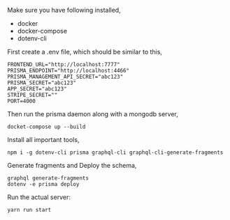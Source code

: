 Make sure you have following installed,
- docker
- docker-compose
- dotenv-cli

First create a .env file, which should be similar to this,

```
FRONTEND_URL="http://localhost:7777"
PRISMA_ENDPOINT="http://localhost:4466"
PRISMA_MANAGEMENT_API_SECRET="abc123"
PRISMA_SECRET="abc123"
APP_SECRET="abc123"
STRIPE_SECRET=""
PORT=4000
```

Then run the prisma daemon along with a mongodb server,

```
docket-compose up --build
```

Install all important tools,

```
npm i -g dotenv-cli prisma graphql-cli graphql-cli-generate-fragments
```

Generate fragments and Deploy the schema,

```
graphql generate-fragments
dotenv -e prisma deploy
```

Run the actual server:
```
yarn run start
```
